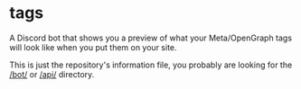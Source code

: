 # tags

A Discord bot that shows you a preview of what your Meta/OpenGraph tags will look like when you put them on your site.

This is just the repository's information file, you probably are looking for the [/bot/](/bot/) or [/api/](/api/) directory.